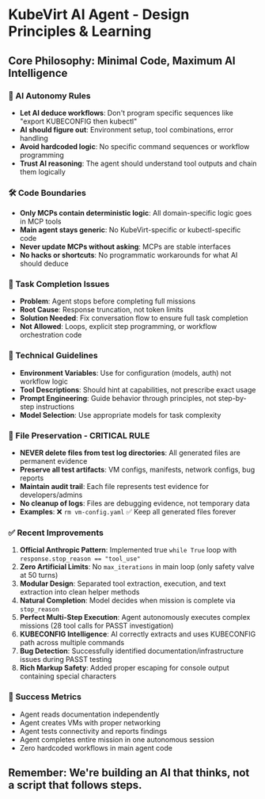 # KubeVirt AI Agent - Design Principles & Learning

## Core Philosophy: Minimal Code, Maximum AI Intelligence

### 🧠 AI Autonomy Rules
- **Let AI deduce workflows**: Don't program specific sequences like "export KUBECONFIG then kubectl"
- **AI should figure out**: Environment setup, tool combinations, error handling
- **Avoid hardcoded logic**: No specific command sequences or workflow programming
- **Trust AI reasoning**: The agent should understand tool outputs and chain them logically

### 🛠️ Code Boundaries
- **Only MCPs contain deterministic logic**: All domain-specific logic goes in MCP tools
- **Main agent stays generic**: No KubeVirt-specific or kubectl-specific code
- **Never update MCPs without asking**: MCPs are stable interfaces
- **No hacks or shortcuts**: No programmatic workarounds for what AI should deduce

### 🎯 Task Completion Issues
- **Problem**: Agent stops before completing full missions
- **Root Cause**: Response truncation, not token limits
- **Solution Needed**: Fix conversation flow to ensure full task completion
- **Not Allowed**: Loops, explicit step programming, or workflow orchestration code

### 🔧 Technical Guidelines
- **Environment Variables**: Use for configuration (models, auth) not workflow logic
- **Tool Descriptions**: Should hint at capabilities, not prescribe exact usage
- **Prompt Engineering**: Guide behavior through principles, not step-by-step instructions
- **Model Selection**: Use appropriate models for task complexity

### 📁 File Preservation - CRITICAL RULE
- **NEVER delete files from test log directories**: All generated files are permanent evidence
- **Preserve all test artifacts**: VM configs, manifests, network configs, bug reports
- **Maintain audit trail**: Each file represents test evidence for developers/admins
- **No cleanup of logs**: Files are debugging evidence, not temporary data
- **Examples**: ❌ `rm vm-config.yaml` ✅ Keep all generated files forever

### ✅ Recent Improvements
1. **Official Anthropic Pattern**: Implemented true `while True` loop with `response.stop_reason == "tool_use"`
2. **Zero Artificial Limits**: No `max_iterations` in main loop (only safety valve at 50 turns)
3. **Modular Design**: Separated tool extraction, execution, and text extraction into clean helper methods  
4. **Natural Completion**: Model decides when mission is complete via `stop_reason`
5. **Perfect Multi-Step Execution**: Agent autonomously executes complex missions (28 tool calls for PASST investigation)
6. **KUBECONFIG Intelligence**: AI correctly extracts and uses KUBECONFIG path across multiple commands
7. **Bug Detection**: Successfully identified documentation/infrastructure issues during PASST testing
8. **Rich Markup Safety**: Added proper escaping for console output containing special characters

### 🎯 Success Metrics
- Agent reads documentation independently
- Agent creates VMs with proper networking
- Agent tests connectivity and reports findings
- Agent completes entire mission in one autonomous session
- Zero hardcoded workflows in main agent code

## Remember: We're building an AI that thinks, not a script that follows steps.
